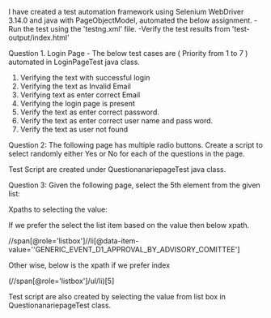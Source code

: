 
I have created a test automation framework using Selenium WebDriver 3.14.0 and java with PageObjectModel, automated the below assignment.
		-Run the test using the 'testng.xml' file.
		-Verify the test results from 'test-output/index.html'
		

Question 1. Login Page -  The below test cases are ( Priority from 1 to 7 ) automated in LoginPageTest java class.
 
   1) Verifying the text with successful login
   2) Verifying the text as Invalid Email
   3) Verifying text as enter correct Email
   4) Verifying the login page is present
   5) Verify the text as enter correct password.
   6) Verify the text as enter correct user name and pass word.
   7) Verify the text as user not found 
     
 Question 2: The following page has multiple radio buttons. Create a script to select randomly either Yes or No for each of the questions in the page.
 
 Test Script are created under QuestionanariepageTest java class.
 
 Question 3: Given the following page, select the 5th element from the given list:
 
 Xpaths to selecting the value:
 
 If we prefer the select the list item based on the value then below xpath.
 
 //span[@role='listbox']//li[@data-item-value=''GENERIC_EVENT_D1_APPROVAL_BY_ADVISORY_COMITTEE']
 
  Other wise, below is the xpath if we prefer index
 
  (//span[@role='listbox']/ul/li)[5]
 
 Test script are also created by selecting the value from list box in QuestionanariepageTest class.
 
 
 
 
 
